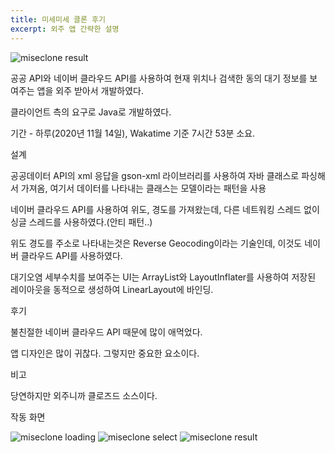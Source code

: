 ```yaml
---
title: 미세미세 클론 후기
excerpt: 외주 앱 간략한 설명
---
```


![miseclone result](./../assets/images/miseclone-result.png)

공공 API와 네이버 클라우드 API를 사용하여 현재 위치나 검색한 동의 대기 정보를 보여주는 앱을 외주 받아서 개발하였다.

클라이언트 측의 요구로 Java로 개발하였다.

기간 - 하루(2020년 11월 14일), Wakatime 기준 7시간 53분 소요.

설계

공공데이터 API의 xml 응답을 gson-xml 라이브러리를 사용하여 자바 클래스로 파싱해서 가져옴, 여기서 데이터를 나타내는 클래스는 모델이라는 패턴을 사용

네이버 클라우드 API를 사용하여 위도, 경도를 가져왔는데, 다른 네트워킹 스레드 없이 싱글 스레드를 사용하였다.(안티 패턴..)

위도 경도를 주소로 나타내는것은 Reverse Geocoding이라는 기술인데, 이것도 네이버 클라우드 API를 사용하였다.

대기오염 세부수치를 보여주는 UI는 ArrayList와 LayoutInflater를 사용하여 저장된 레이아웃을 동적으로 생성하여 LinearLayout에 바인딩.

후기

불친절한 네이버 클라우드 API 때문에 많이 애먹었다.

앱 디자인은 많이 귀찮다. 그렇지만 중요한 요소이다.

비고

당연하지만 외주니까 클로즈드 소스이다.

작동 화면

![miseclone loading](../assets/images/miseclone-loading.png)
![miseclone select](../assets/images/miseclone-select.png)
![miseclone result](../assets/images/miseclone-result.png)

